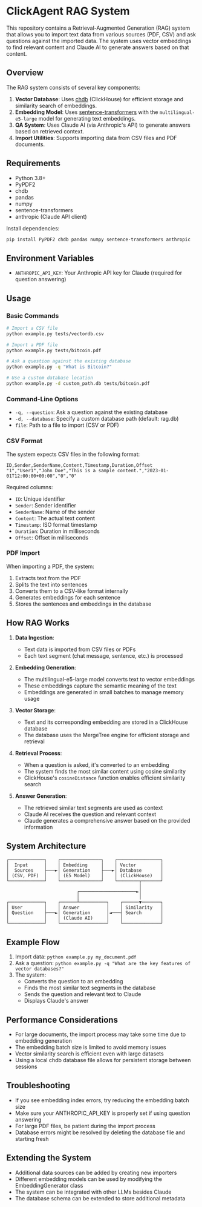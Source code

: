 # ClickAgent RAG System

This repository contains a Retrieval-Augmented Generation (RAG) system that allows you to import text data from various sources (PDF, CSV) and ask questions against the imported data. The system uses vector embeddings to find relevant content and Claude AI to generate answers based on that content.

## Overview

The RAG system consists of several key components:

1. **Vector Database**: Uses [chdb](https://github.com/chdb-io/chdb) (ClickHouse) for efficient storage and similarity search of embeddings.
2. **Embedding Model**: Uses [sentence-transformers](https://www.sbert.net/) with the `multilingual-e5-large` model for generating text embeddings.
3. **QA System**: Uses Claude AI (via Anthropic's API) to generate answers based on retrieved context.
4. **Import Utilities**: Supports importing data from CSV files and PDF documents.

## Requirements

- Python 3.8+
- PyPDF2
- chdb
- pandas
- numpy
- sentence-transformers
- anthropic (Claude API client)

Install dependencies:

```bash
pip install PyPDF2 chdb pandas numpy sentence-transformers anthropic
```

## Environment Variables

- `ANTHROPIC_API_KEY`: Your Anthropic API key for Claude (required for question answering)

## Usage

### Basic Commands

```bash
# Import a CSV file
python example.py tests/vectordb.csv

# Import a PDF file
python example.py tests/bitcoin.pdf

# Ask a question against the existing database
python example.py -q "What is Bitcoin?"

# Use a custom database location
python example.py -d custom_path.db tests/bitcoin.pdf
```

### Command-Line Options

- `-q, --question`: Ask a question against the existing database
- `-d, --database`: Specify a custom database path (default: rag.db)
- `file`: Path to a file to import (CSV or PDF)

### CSV Format

The system expects CSV files in the following format:

```
ID,Sender,SenderName,Content,Timestamp,Duration,Offset
"1","User1","John Doe","This is a sample content.","2023-01-01T12:00:00+00:00","0","0"
```

Required columns:
- `ID`: Unique identifier
- `Sender`: Sender identifier
- `SenderName`: Name of the sender
- `Content`: The actual text content
- `Timestamp`: ISO format timestamp
- `Duration`: Duration in milliseconds
- `Offset`: Offset in milliseconds

### PDF Import

When importing a PDF, the system:
1. Extracts text from the PDF
2. Splits the text into sentences
3. Converts them to a CSV-like format internally
4. Generates embeddings for each sentence
5. Stores the sentences and embeddings in the database

## How RAG Works

1. **Data Ingestion**:
   - Text data is imported from CSV files or PDFs
   - Each text segment (chat message, sentence, etc.) is processed

2. **Embedding Generation**:
   - The multilingual-e5-large model converts text to vector embeddings
   - These embeddings capture the semantic meaning of the text
   - Embeddings are generated in small batches to manage memory usage

3. **Vector Storage**:
   - Text and its corresponding embedding are stored in a ClickHouse database
   - The database uses the MergeTree engine for efficient storage and retrieval

4. **Retrieval Process**:
   - When a question is asked, it's converted to an embedding
   - The system finds the most similar content using cosine similarity
   - ClickHouse's `cosineDistance` function enables efficient similarity search

5. **Answer Generation**:
   - The retrieved similar text segments are used as context
   - Claude AI receives the question and relevant context
   - Claude generates a comprehensive answer based on the provided information

## System Architecture

```
┌─────────────┐    ┌───────────────┐    ┌────────────────┐
│  Input      │    │ Embedding     │    │ Vector         │
│  Sources    ├───►│ Generation    ├───►│ Database       │
│ (CSV, PDF)  │    │ (E5 Model)    │    │ (ClickHouse)   │
└─────────────┘    └───────────────┘    └────────┬───────┘
                                                 │
                          ┌─────────────────────►│
                          │                      │
┌─────────────┐    ┌──────┴──────────┐    ┌──────▼───────┐
│ User        │    │ Answer          │    │ Similarity   │
│ Question    ├───►│ Generation      │◄───┤ Search       │
│             │    │ (Claude AI)     │    │              │
└─────────────┘    └─────────────────┘    └──────────────┘
```

## Example Flow

1. Import data: `python example.py my_document.pdf`
2. Ask a question: `python example.py -q "What are the key features of vector databases?"`
3. The system:
   - Converts the question to an embedding
   - Finds the most similar text segments in the database
   - Sends the question and relevant text to Claude
   - Displays Claude's answer

## Performance Considerations

- For large documents, the import process may take some time due to embedding generation
- The embedding batch size is limited to avoid memory issues
- Vector similarity search is efficient even with large datasets
- Using a local chdb database file allows for persistent storage between sessions

## Troubleshooting

- If you see embedding index errors, try reducing the embedding batch size
- Make sure your ANTHROPIC_API_KEY is properly set if using question answering
- For large PDF files, be patient during the import process
- Database errors might be resolved by deleting the database file and starting fresh

## Extending the System

- Additional data sources can be added by creating new importers
- Different embedding models can be used by modifying the EmbeddingGenerator class
- The system can be integrated with other LLMs besides Claude
- The database schema can be extended to store additional metadata
